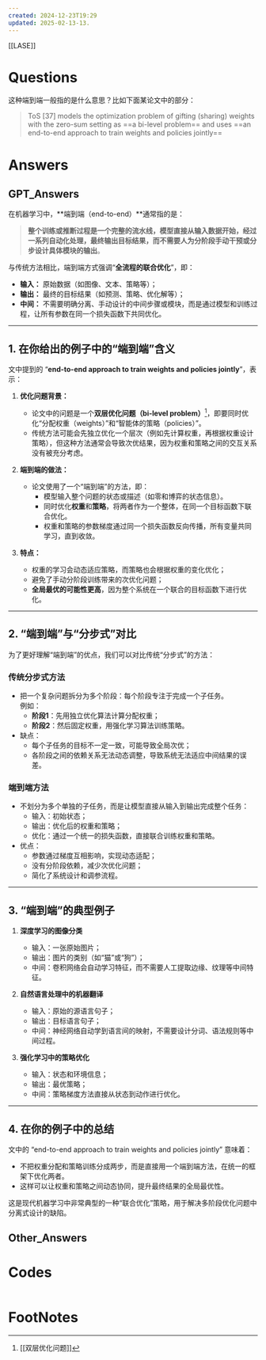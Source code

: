 ```yaml
---
created: 2024-12-23T19:29
updated: 2025-02-13-13.
---
```

[[LASE]]

# Questions
这种端到端一般指的是什么意思？比如下面某论文中的部分：

> ToS [37] models the optimization problem of gifting (sharing) weights with the zero-sum setting as ==a bi-level problem== and uses ==an end-to-end approach to train weights and policies jointly==

# Answers

## GPT_Answers
在机器学习中，**端到端（end-to-end）**通常指的是：

> **整个训练或推断过程是一个完整的流水线，模型直接从输入数据开始，经过一系列自动化处理，最终输出目标结果，而不需要人为分阶段手动干预或分步设计具体模块的输出**。

与传统方法相比，端到端方式强调“**全流程的联合优化**”，即：  
- **输入：** 原始数据（如图像、文本、策略等）；  
- **输出：** 最终的目标结果（如预测、策略、优化解等）；  
- **中间：** 不需要明确分离、手动设计的中间步骤或模块，而是通过模型和训练过程，让所有参数在同一个损失函数下共同优化。

---

## 1. 在你给出的例子中的“端到端”含义

文中提到的 “**end-to-end approach to train weights and policies jointly**”，表示：

1. **优化问题背景：**  
   - 论文中的问题是一个**双层优化问题（bi-level problem）**[^1]，即要同时优化“分配权重（weights）”和“智能体的策略（policies）”。  
   - 传统方法可能会先独立优化一个层次（例如先计算权重，再根据权重设计策略），但这种方法通常会导致次优结果，因为权重和策略之间的交互关系没有被充分考虑。

2. **端到端的做法：**  
   - 论文使用了一个“端到端”的方法，即：  
     - 模型输入整个问题的状态或描述（如零和博弈的状态信息）。  
     - 同时优化**权重**和**策略**，将两者作为一个整体，在同一个目标函数下联合优化。  
     - 权重和策略的参数梯度通过同一个损失函数反向传播，所有变量共同学习，直到收敛。  

3. **特点：**  
   - 权重的学习会动态适应策略，而策略也会根据权重的变化优化；  
   - 避免了手动分阶段训练带来的次优化问题；  
   - **全局最优的可能性更高**，因为整个系统在一个联合的目标函数下进行优化。

---

## 2. “端到端”与“分步式”对比

为了更好理解“端到端”的优点，我们可以对比传统“分步式”的方法：

### **传统分步式方法**
- 把一个复杂问题拆分为多个阶段：每个阶段专注于完成一个子任务。  
  例如：  
  - **阶段1**：先用独立优化算法计算分配权重；  
  - **阶段2**：然后固定权重，用强化学习算法训练策略。  
- 缺点：  
  - 每个子任务的目标不一定一致，可能导致全局次优；  
  - 各阶段之间的依赖关系无法动态调整，导致系统无法适应中间结果的误差。

### **端到端方法**
- 不划分为多个单独的子任务，而是让模型直接从输入到输出完成整个任务：  
  - 输入：初始状态；  
  - 输出：优化后的权重和策略；  
  - 优化：通过一个统一的损失函数，直接联合训练权重和策略。
- 优点：  
  - 参数通过梯度互相影响，实现动态适配；  
  - 没有分阶段依赖，减少次优化问题；  
  - 简化了系统设计和调参流程。

---

## 3. “端到端”的典型例子

1. **深度学习的图像分类**
   - 输入：一张原始图片；  
   - 输出：图片的类别（如“猫”或“狗”）；  
   - 中间：卷积网络会自动学习特征，而不需要人工提取边缘、纹理等中间特征。

2. **自然语言处理中的机器翻译**
   - 输入：原始的源语言句子；  
   - 输出：目标语言句子；  
   - 中间：神经网络自动学到语言间的映射，不需要设计分词、语法规则等中间过程。

3. **强化学习中的策略优化**
   - 输入：状态和环境信息；  
   - 输出：最优策略；  
   - 中间：策略梯度方法直接从状态到动作进行优化。

---

## 4. 在你的例子中的总结

文中的 “end-to-end approach to train weights and policies jointly” 意味着：  
- 不把权重分配和策略训练分成两步，而是直接用一个端到端方法，在统一的框架下优化两者。  
- 这样可以让权重和策略之间动态协同，提升最终结果的全局最优性。

这是现代机器学习中非常典型的一种“联合优化”策略，用于解决多阶段优化问题中分离式设计的缺陷。

## Other_Answers


# Codes

```python

```


# FootNotes

[^1]: [[双层优化问题]]